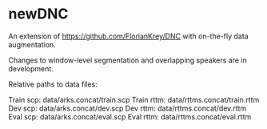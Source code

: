 # newDNC

An extension of https://github.com/FlorianKrey/DNC with on-the-fly data augmentation.

Changes to window-level segmentation and overlapping speakers are in development.

Relative paths to data files:

Train scp: data/arks.concat/train.scp
Train rttm: data/rttms.concat/train.rttm
Dev scp: data/arks.concat/dev.scp
Dev rttm: data/rttms.concat/dev.rttm
Eval scp: data/arks.concat/eval.scp
Eval rttm: data/rttms.concat/eval.rttm
